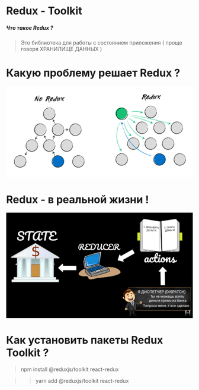 # Redux - Toolkit

##### Что такое Redux ?
> Это библиотека для работы с состоянием приложения ( проще говоря ХРАНИЛИЩЕ ДАННЫХ )

# Какую проблему решает Redux ?
![Redux](./src/images/REDUX1.png)

# Redux - в реальной жизни !
![Redux](./src/images/DISPATCH.png)

# Как установить пакеты Redux Toolkit ?
> npm install @reduxjs/toolkit react-redux

>> yarn add @reduxjs/toolkit react-redux

